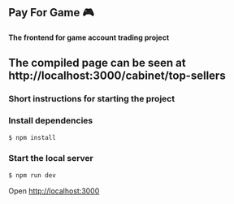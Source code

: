 ## Pay For Game 🎮

#### The frontend for game account trading project

The compiled page can be seen at http://localhost:3000/cabinet/top-sellers
---

### Short instructions for starting the project

### Install dependencies

```bash
$ npm install
```

### Start the local server

```bash
$ npm run dev
```

Open [http://localhost:3000](http://localhost:3000)
